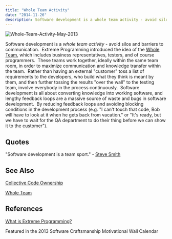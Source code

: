 ```yaml
---
title: "Whole Team Activity"
date: "2014-11-26"
description: Software development is a whole team activity - avoid silos and barriers to communication.
---
```


![Whole-Team-Activity-May-2013](images/Whole-Team-Activity-400x400.jpg)

Software development is a _whole team activity_ - avoid silos and barriers to communication.  Extreme Programming introduced the idea of the [Whole Team](https://ronjeffries.com/xprog/what-is-extreme-programming/), which includes business representatives, testers, and of course programmers.  These teams work together, ideally within the same team room, in order to maximize communication and knowledge transfer within the team.  Rather than having an external "customer" toss a list of requirements to the developers, who build what they think is meant by them, and then further tossing the results "over the wall" to the testing team, involve everybody in the process continuously.  Software development is all about converting knowledge into working software, and lengthy feedback loops are a massive source of waste and bugs in software development.  By reducing feedback loops and avoiding blocking conditions in the development process (e.g. "I can't touch that code, Bob will have to look at it when he gets back from vacation." or "It's ready, but we have to wait for the QA department to do their thing before we can show it to the customer").

## Quotes

"Software development is a team sport." - [Steve Smith](https://ardalis.com/)

## See Also

[Collective Code Ownership](/practices/collective-code-ownership)

[Whole Team](/src/docs/practices/whole-team)

## References

[What is Extreme Programming?](https://ronjeffries.com/xprog/what-is-extreme-programming/)

Featured in the 2013 Software Craftsmanship Motivational Wall Calendar
